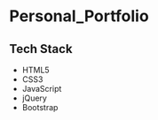 # Personal_Portfolio


## Tech Stack

<ul>
<li> HTML5 </li>
<li> CSS3 </li>
<li> JavaScript </li>
<li> jQuery </li>
<li> Bootstrap </li>
</ul>
